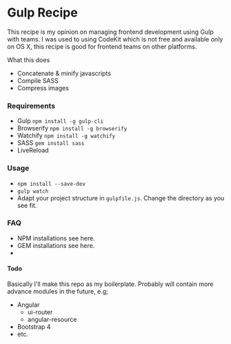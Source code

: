 # Gulp Recipe
This recipe is my opinion on managing frontend development using Gulp with teams. I was used to using CodeKit which is not free and available only on OS X, this recipe is good for frontend teams on other platforms.

What this does
- Concatenate & minify javascripts
- Compile SASS
- Compress images

### Requirements
- Gulp `npm install -g gulp-cli`
- Browserify `npm install -g browserify`
- Watchify `npm install -g watchify`
- SASS `gem install sass`
- LiveReload

### Usage
- `npm install --save-dev`
- `gulp watch`
- Adapt your project structure in `gulpfile.js`. Change the directory as you see fit.

### FAQ
- NPM installations see here.
- GEM installations see here.
- 

#### Todo
Basically I'll make this repo as my boilerplate. Probably will contain more advance modules in the future, e.g;
- Angular
    + ui-router
    + angular-resource
- Bootstrap 4
- etc.